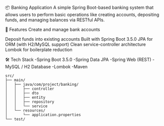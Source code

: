 📦 Banking Application
A simple Spring Boot-based banking system that allows users to perform basic operations like creating accounts, depositing funds, and managing balances via RESTful APIs.

🚀 Features
Create and manage bank accounts

Deposit funds into existing accounts
Built with Spring Boot 3.5.0
JPA for ORM (with H2/MySQL support)
Clean service-controller architecture
Lombok for boilerplate reduction

🛠️ Tech Stack
-Spring Boot 3.5.0
-Spring Data JPA
-Spring Web (REST)
-MySQL / H2 Database
-Lombok
-Maven
```
src/
├── main/
│   ├── java/com/project/banking/
│   │   ├── controller
│   │   ├── dto
│   │   ├── entity
│   │   ├── repository
│   │   └── service
│   └── resources/
│       └── application.properties
└── test/
```

